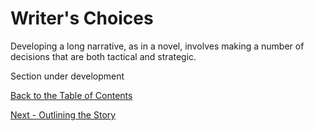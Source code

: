 # Writer's Choices

Developing a long narrative, as in a novel, involves making a number of decisions that are both tactical and strategic.

Section under development


[Back to the Table of Contents](/../../index.md)

[Next - Outlining the Story](/Outline.md)
